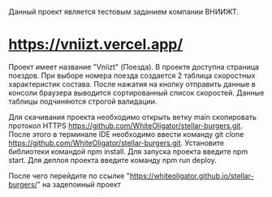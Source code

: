 Данный проект является тестовым заданием компании ВНИИЖТ. 

# https://vniizt.vercel.app/

Проект имеет название "Vniizt" (Поезда). 
В проекте доступна страница поездов. 
При выборе номера поезда создается 2 таблица скоростных характеристик состава.
После нажатия на кнопку отправить данные в консоли браузера выводится сортированный список скоростей.
Данные таблицы подчиняются строгой валидации.

Для скачивания проекта необходимо открыть ветку main скопировать протокол HTTPS https://github.com/WhiteOligator/stellar-burgers.git. 
После этого в терминале IDE необходимо ввести команду git clone https://github.com/WhiteOligator/stellar-burgers.git. 
Установите библиотеки командой npm install. 
Для запуска проекта введите npm start. 
Для деплоя проекта введите команду npm run deploy.

После чего перейдите по ссылке "https://whiteoligator.github.io/stellar-burgers/" на задепоиный проект  
